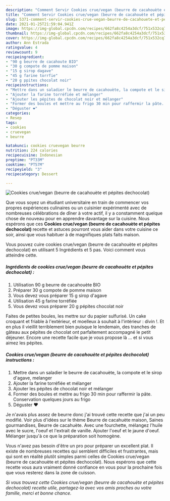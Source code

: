 ```yaml
---
description: "Comment Servir Cookies crue/vegan (beurre de cacahouète et pépites dechocolat)"
title: "Comment Servir Cookies crue/vegan (beurre de cacahouète et pépites dechocolat)"
slug: 5371-comment-servir-cookies-crue-vegan-beurre-de-cacahouete-et-pepites-dechocolat
date: 2021-01-25T21:59:04.941Z
image: https://img-global.cpcdn.com/recipes/662fa8c4254a3dcf/751x532cq70/cookies-cruevegan-beurre-de-cacahouete-et-pepites-dechocolat-photo-principale-de-la-recette.jpg
thumbnail: https://img-global.cpcdn.com/recipes/662fa8c4254a3dcf/751x532cq70/cookies-cruevegan-beurre-de-cacahouete-et-pepites-dechocolat-photo-principale-de-la-recette.jpg
cover: https://img-global.cpcdn.com/recipes/662fa8c4254a3dcf/751x532cq70/cookies-cruevegan-beurre-de-cacahouete-et-pepites-dechocolat-photo-principale-de-la-recette.jpg
author: Ann Estrada
ratingvalue: 4
reviewcount: 9
recipeingredient:
- "90 g beurre de cacahoute BIO"
- "30 g compote de pomme maison"
- "15 g sirop dagave"
- "45 g farine torrfie"
- "20 g ppites chocolat noir"
recipeinstructions:
- "Mettre dans un saladier le beurre de cacahouète, la compote et le sirop d&#39;agave, melanger"
- "Ajouter la farine torréfiée et mélanger"
- "Ajouter les pépites de chocolat noir et mélanger"
- "Former des boules et mettre au frigo 30 min pour raffermir la pâte. Conservation quelques jours au frigo"
- "Déguster ❤️"
categories:
- Resep
tags:
- cookies
- cruevegan
- beurre

katakunci: cookies cruevegan beurre 
nutrition: 224 calories
recipecuisine: Indonesian
preptime: "PT33M"
cooktime: "PT57M"
recipeyield: "3"
recipecategory: Dessert

---
```



![Cookies crue/vegan (beurre de cacahouète et pépites dechocolat)](https://img-global.cpcdn.com/recipes/662fa8c4254a3dcf/751x532cq70/cookies-cruevegan-beurre-de-cacahouete-et-pepites-dechocolat-photo-principale-de-la-recette.jpg)

Que vous soyez un étudiant universitaire en train de commencer vos propres expériences culinaires ou un cuisinier expérimenté avec de nombreuses célébrations de dîner à votre actif, il y a constamment quelque chose de nouveau pour en apprendre davantage sur la cuisine. Nous espérons que ces <strong> Cookies crue/vegan (beurre de cacahouète et pépites dechocolat) </strong> recette et astuces pourront vous aider dans votre cuisine ce soir, ainsi que vous habituer à de magnifiques plats faits maison.

<!--inarticleads1-->

Vous pouvez cuire cookies crue/vegan (beurre de cacahouète et pépites dechocolat) en utilisant 5 Ingrédients et 5 pas. Voici comment vous atteindre cette.

##### Ingrédients de cookies crue/vegan (beurre de cacahouète et pépites dechocolat) :

1. Utilisation 90 g beurre de cacahouète BIO
1. Préparer 30 g compote de pomme maison
1. Vous devez vous préparer 15 g sirop d&#39;agave
1. Utilisation 45 g farine torréfiée
1. Vous devez vous préparer 20 g pépites chocolat noir


Faites de petites boules, les mettre sur du papier sulfurisé. Un cake croquant et friable à l&#39;extérieur, et moelleux à souhait à l&#39;intérieur : divin !. Et en plus il vieillit terriblement bien puisque le lendemain, des tranches de gâteau aux pépites de chocolat ont parfaitement accompagné le petit déjeuner. Encore une recette facile que je vous propose là … et si vous aimez les pépites. 

<!--inarticleads2-->

##### Cookies crue/vegan (beurre de cacahouète et pépites dechocolat) instructions :

1. Mettre dans un saladier le beurre de cacahouète, la compote et le sirop d&#39;agave, melanger
1. Ajouter la farine torréfiée et mélanger
1. Ajouter les pépites de chocolat noir et mélanger
1. Former des boules et mettre au frigo 30 min pour raffermir la pâte. Conservation quelques jours au frigo
1. Déguster ❤️


Je n&#39;avais plus assez de beurre donc j&#39;ai trouvé cette recette que j&#39;ai un peu modifié. Voir plus d&#39;idées sur le thème Beurre de cacahuète maison, Saines gourmandises, Beurre de cacahuète. Avec une fourchette, mélangez l&#39;huile avec le sucre, l&#39;oeuf et l&#39;extrait de vanille. Ajouter l&#39;oeuf et le jaune d&#39;oeuf. Mélanger jusqu&#39;à ce que la préparation soit homogène. 

<!--inarticleads1-->

<p>
Vous n'avez pas besoin d'être un pro pour préparer un excellent plat. Il existe de nombreuses recettes qui semblent difficiles et frustrantes, mais qui sont en réalité plutôt simples parmi celles de Cookies crue/vegan (beurre de cacahouète et pépites dechocolat). Nous espérons que cette recette vous aura vraiment donné confiance en vous pour la prochaine fois que vous resterez dans la zone de cuisson.
</p>

<p>
<i>Si vous trouvez cette Cookies crue/vegan (beurre de cacahouète et pépites dechocolat) recette utile, partagez-la avec vos amis proches ou votre famille, merci et bonne chance.</i>
</p>
